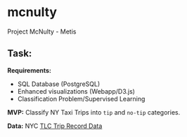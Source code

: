 # mcnulty
Project McNulty - Metis

## Task:
**Requirements:**
 - SQL Database (PostgreSQL)
 - Enhanced visualizations (Webapp/D3.js)
 - Classification Problem/Supervised Learning


**MVP:**
Classify NY Taxi Trips into `tip` and `no-tip` categories.

**Data:**
NYC [TLC Trip Record Data](http://www.nyc.gov/html/tlc/html/about/trip_record_data.shtml)


